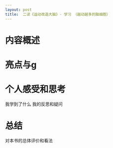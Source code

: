 ```yaml
---
layout: post
title:  二读《运动改造大脑》- 学习 （越动越多的脑细胞）
---
```


# 内容概述

# 亮点与g


# 个人感受和思考
我学到了什么
我的反思和疑问

# 总结
对本书的总体评价和看法
<!--stackedit_data:
eyJoaXN0b3J5IjpbLTE5MzMxOTk0NTUsLTE1OTE5NzI5NjUsLT
E2NTk1MDkzNDQsMTgxMjU5NjA0NF19
-->
